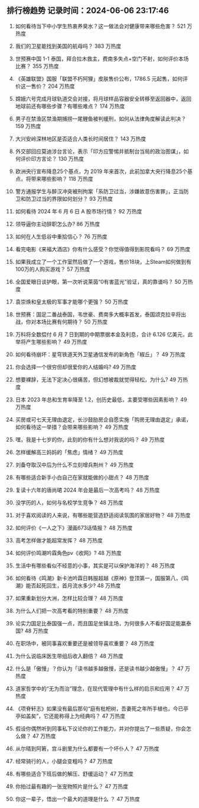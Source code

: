 
## 排行榜趋势 记录时间：2024-06-06 23:17:46
  
  1. 如何看待当下中小学生热衷养臭水？这一做法会对健康带来哪些危害？ 521 万热度
    
  2. 我们的卫星能找到美国的航母吗？ 383 万热度
    
  3. 世预赛中国 1-1 泰国，拜合拉木救主，费南多失点+空门不射，如何评价本场比赛？ 355 万热度
    
  4. 《英雄联盟》国服「联盟不朽阿狸」皮肤售价公布，1786.5 元起售，如何评价这一售价？ 204 万热度
    
  5. 嫦娥六号完成月球轨道交会对接，将月球样品容器安全转移至返回器中，返回地球前还有哪些步骤？有哪些难点？ 174 万热度
    
  6. 男子在禁渔区禁渔期捕捞一尾鲤鱼被判缓刑，如何从法律角度解读此判决？ 159 万热度
    
  7. 大兴安岭深林地区是否适合人类长时间居住？ 143 万热度
    
  8. 外交部回应莫迪涉台言论，表示「印方应警惕并抵制台当局的政治图谋」，如何评价印方言论？ 130 万热度
    
  9. 欧洲央行宣布降息25个基点，为 2019 年来首次，此前加拿大央行降息25个基点，将带来哪些影响？ 118 万热度
    
  10. 警方通报学生与醉汉冲突被刑拘案「系防卫过当，涉嫌故意伤害罪」，正当防卫和防卫过当的界限如何划分？ 93 万热度
    
  11. 如何看待 2024 年 6 月 6 日 A 股市场行情？ 92 万热度
    
  12. 领导逼你主动辞职怎么办? 86 万热度
    
  13. 如何在人生低谷中重拾信心？ 76 万热度
    
  14. 看完电影《来福大酒店》你有什么感受？你觉得值得到影院看吗？ 69 万热度
    
  15. 如果我成立了一个工作室然后做了一个游戏，售价18块，上Steam如何做到有100万的人购买游戏？ 57 万热度
    
  16. 全国爱眼日谈护眼，第一次听说莱茵“0有害蓝光”验证，真的靠谱吗？ 50 万热度
    
  17. 袁崇焕和皇太极的军事才能哪个更强？ 50 万热度
    
  18. 世预赛：国足二番战泰国，韦世豪、费南多大概率首发，泰国颂克拉辛将出战，你对本场比赛有何期待？ 50 万热度
    
  19. 万科将全数偿付 6 月 7 日到期的中期票据本金及利息，合计 6.126 亿美元，此举将产生哪些影响？ 49 万热度
    
  20. 如何看待崩坏：星穹铁道天外卫星通信发布的新角色「椒丘」？ 49 万热度
    
  21. 你会选择一个很穷但却很爱你的人结婚吗? 49 万热度
    
  22. 想要裸辞，无法下定决心很痛苦，但幻想被裁就觉得轻松，为什么? 49 万热度
    
  23. 日本 2023 年总和生育率降至 1.2，创历史最低，主要受哪些因素影响？ 49 万热度
    
  24. 买房或可七天无理由退定，长沙鼓励房企自愿实施「购房无理由退定」承诺，如何看待这一举措？会带来哪些影响？ 49 万热度
    
  25. 嘿，我是十七岁的你，此刻的你有什么想对我说的吗？ 49 万热度
    
  26. 怎样缓解高三妈妈的「焦虑」情绪？ 49 万热度
    
  27. 刘备夺取汉中后为什么不立刻增兵荆州？ 49 万热度
    
  28. 有哪些适合新手小白自己在家就能做的小甜点？ 48 万热度
    
  29. 复读十六年的唐尚珺 2024 年会是最后一次高考吗？ 48 万热度
    
  30. 没学历的人，如何与名校学生竞争？ 48 万热度
    
  31. 对于喜欢阅读的人来说，有哪些能营造舒适阅读氛围的家居好物？ 48 万热度
    
  32. 如何评价《一人之下》漫画673话情报？ 48 万热度
    
  33. 高考怎样做才能超常发挥？ 48 万热度
    
  34. 如何评价鸣潮吟霖角色pv《收网》? 48 万热度
    
  35. 生活中有哪些看似不经意的小事，其实是可以保护海洋的？ 48 万热度
    
  36. 如何看待《鸣潮》新卡池吟霖日韩服超越《原神》登顶第一，国服第八，《鸣潮》能否起死回生，首月流水多少? 48 万热度
    
  37. 如果重新划分大洲，怎样比较合理？ 48 万热度
    
  38. 为什么人们把一次高考看的特别重要？ 48 万热度
    
  39. 论实力国足比泰国强一点，而且国足坐镇主场，为何很多人不看好国足能赢泰国? 48 万热度
    
  40. 在职场中，被同事喜欢重要还是被领导喜欢重要？ 48 万热度
    
  41. 为什么说临床医生带组后收入翻倍？ 48 万热度
    
  42. 什么是「傲慢」？你认为「读书越多越傲慢，还是读书越少越傲慢」？ 47 万热度
    
  43. 道家哲学中的“无为而治”理念，在现代管理中有什么样的启示和应用？ 47 万热度
    
  44. 《项脊轩志》如果没有最后那句“庭有枇杷树，吾妻死之年所手植也，今已亭亭如盖矣”，它还能称得上为经典吗？ 47 万热度
    
  45. 假设你偶然听到同事私下议论你的工作能力，并对你提出了一些质疑，你会怎么做？ 47 万热度
    
  46. 从尔晴到阿箬，宫斗剧里为什么都要有一个坏仆人？ 47 万热度
    
  47. 经常骑行的人，小腿会变粗吗？ 47 万热度
    
  48. 有哪些适合下班后做的解压、舒缓运动？ 47 万热度
    
  49. 你拍过最有趣的一张宠物照片是什么？ 47 万热度
    
  50. 你这一辈子，悟出一个最大的道理是什么 ？ 47 万热度
    